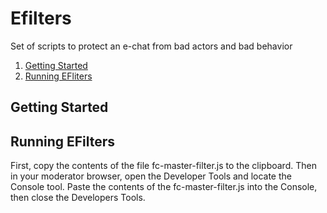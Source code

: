 # Efilters

Set of scripts to protect an e-chat from bad actors and bad behavior

1. [Getting Started](#getting-started)
2. [Running EFliters](#running-efilters)

## Getting Started

## Running EFilters

First, copy the contents of the file fc-master-filter.js to the clipboard.
Then in your moderator browser, open the Developer Tools and locate the Console
tool. Paste the contents of the fc-master-filter.js into the Console,
then close the Developers Tools.

